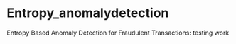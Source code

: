 # Entropy_anomalydetection
Entropy Based Anomaly Detection for Fraudulent Transactions:
testing work
